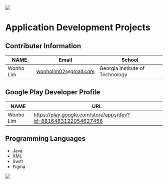 ![](https://placehold.it/950x90/FF4500/fff?text=Welcome!)
# Application Development **Projects**

## Contributer Information
<!-- Tables -->
| NAME      | Email                |School                           |
| --------- | -------------------- |---------------------------------|
| Wonho Lim | wonholim02@gmail.com | Georgia Institute of Technology |

## Google Play Developer Profile
| NAME      | URL                                                           |       
| --------- | --------------------------------------------------------------|
| Wonho Lim | https://play.google.com/store/apps/dev?id=8816483122054627458 |

## Programming Languages
* Java
* XML
* Swift
* Figma

![](https://www.logosglobaltech.com/wp-content/uploads/2020/09/Item-9_iStock-880805262-1024x576.jpg)
